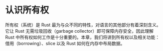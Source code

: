 # 认识所有权

<!-- https://github.com/rust-lang/book/blob/main/src/ch04-00-understanding-ownership.md -->
<!-- commit a5e0c5b2c5f9054be3b961aea2c7edfeea591de8 -->

所有权（系统）是 Rust 最为与众不同的特性，对语言的其他部分有着深刻含义。它让 Rust 无需垃圾回收（garbage collector）即可保障内存安全，因此理解 Rust 中所有权如何工作是十分重要的。本章，我们将讲到所有权以及相关功能：借用（borrowing）、slice 以及 Rust 如何在内存中布局数据。
